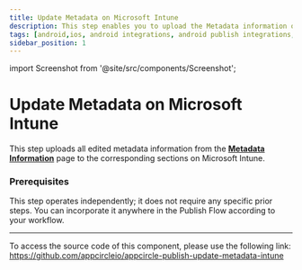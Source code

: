 ```yaml
---
title: Update Metadata on Microsoft Intune
description: This step enables you to upload the Metadata information of application on Microsoft Intune.
tags: [android,ios, android integrations, android publish integrations, microsoft intune, ios publish]
sidebar_position: 1
---
```


import Screenshot from '@site/src/components/Screenshot';

# Update Metadata on Microsoft Intune

This step uploads all edited metadata information from the [**Metadata Information**](/publish-module/publish-information/meta-data-information#microsoft-intune-metadata-information) page to the corresponding sections on Microsoft Intune.


### Prerequisites

This step operates independently; it does not require any specific prior steps. You can incorporate it anywhere in the Publish Flow according to your workflow.

---

To access the source code of this component, please use the following link:
https://github.com/appcircleio/appcircle-publish-update-metadata-intune